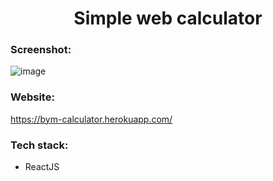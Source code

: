 <h1 align='center'>Simple web calculator</h1>

### Screenshot:
![image](https://user-images.githubusercontent.com/59578892/132101218-871cb6d1-7e29-4fc2-9d42-14d50ba35d2c.png)

### Website:
https://bym-calculator.herokuapp.com/

### Tech stack:
* ReactJS
